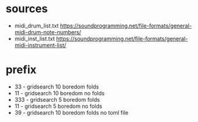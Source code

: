 # sources
- midi_drum_list.txt https://soundprogramming.net/file-formats/general-midi-drum-note-numbers/
- midi_inst_list.txt https://soundprogramming.net/file-formats/general-midi-instrument-list/

# prefix 
- 33 - gridsearch 10 boredom folds
- 11 - gridsearch 10 boredom no folds
- 333 - gridsearch 5 boredom folds
- 11 - gridsearch 5 boredom no folds
- 39 - gridsearch 10 boredom folds no toml file

